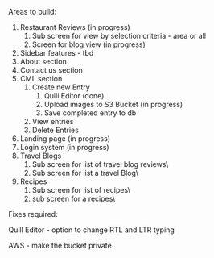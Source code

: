 Areas to build:



1. Restaurant Reviews (in progress)
   1. Sub screen for view by selection criteria - area or all
   2. Screen for blog view (in progress)
2.  Sidebar features - tbd
3. About section
4. Contact us section
5. CML section
   1. Create new Entry
      1. Quill Editor (done)
      2. Upload  images to S3 Bucket (in progress)
      3. Save completed entry to db
   2. View entries
   3. Delete Entries
6. Landing page (in progress)
7. Login system (in progress)
8. Travel Blogs
   1.  Sub screen for list of travel blog reviews\
   2.  Sub screen for list a travel Blog\
9. Recipes
   1.  Sub screen for list of recipes\
   2.  sub screen for a recipes\





Fixes required:

Quill Editor - option to change RTL and LTR typing

AWS - make the bucket private